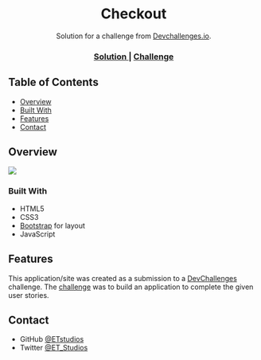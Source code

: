 <h1 align="center"> Checkout </h1>

<div align="center">
   Solution for a challenge from  <a href="http://devchallenges.io" target="_blank">Devchallenges.io</a>.
</div>

<div align="center">
  <h3>
    <a href="https://phasmatechnologies.com/edie/">
      Solution
    </a>
    <span> | </span>
    <a href="https://devchallenges.io/challenges/xobQBuf8zWWmiYMIAZe0">
      Challenge
    </a>
  </h3>
</div>

## Table of Contents
- [Overview](#overview)
- [Built With](#built-with)
- [Features](#features)
- [Contact](#contact)

## Overview
<img src="https://phasma-technologies.s3.us-east-2.amazonaws.com/devchallenges/edie.png">

### Built With
- HTML5
- CSS3
- [Bootstrap](https://getbootstrap.com) for layout
- JavaScript

## Features
This application/site was created as a submission to a [DevChallenges](https://devchallenges.io/challenges) challenge. The [challenge](https://devchallenges.io/challenges/xobQBuf8zWWmiYMIAZe0) was to build an application to complete the given user stories.

## Contact
- GitHub [@ETstudios](https://github.com/ETstudios)
- Twitter [@ET_Studios](https://twitter.com/ET_Studios)